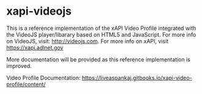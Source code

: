 # xapi-videojs
This  is a reference implementation of the xAPI Video Profile integrated with the VideoJS player/libarary based on HTML5 and JavaScript. For more info on VideoJS, visit: http://videojs.com. For more info on xAPI, visit https://xapi.adlnet.gov

More documentation will be provided as this reference implementation is improved. 

Video Profile Documentation: https://liveaspankaj.gitbooks.io/xapi-video-profile/content/


